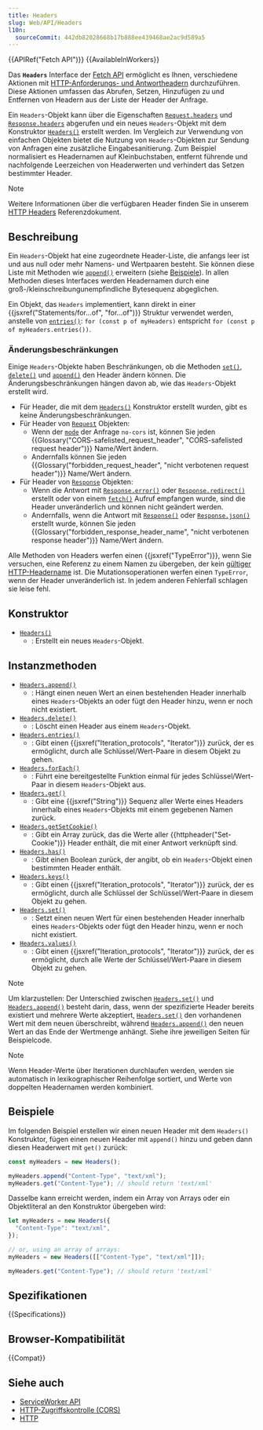 ```yaml
---
title: Headers
slug: Web/API/Headers
l10n:
  sourceCommit: 442db82028668b17b888ee439468ae2ac9d589a5
---
```


{{APIRef("Fetch API")}} {{AvailableInWorkers}}

Das **`Headers`** Interface der [Fetch API](/de/docs/Web/API/Fetch_API) ermöglicht es Ihnen, verschiedene Aktionen mit [HTTP-Anforderungs- und Antwortheadern](/de/docs/Web/HTTP/Headers) durchzuführen. Diese Aktionen umfassen das Abrufen, Setzen, Hinzufügen zu und Entfernen von Headern aus der Liste der Header der Anfrage.

Ein `Headers`-Objekt kann über die Eigenschaften [`Request.headers`](/de/docs/Web/API/Request/headers) und [`Response.headers`](/de/docs/Web/API/Response/headers) abgerufen und ein neues `Headers`-Objekt mit dem Konstruktor [`Headers()`](/de/docs/Web/API/Headers/Headers) erstellt werden. Im Vergleich zur Verwendung von einfachen Objekten bietet die Nutzung von `Headers`-Objekten zur Sendung von Anfragen eine zusätzliche Eingabesanitierung. Zum Beispiel normalisiert es Headernamen auf Kleinbuchstaben, entfernt führende und nachfolgende Leerzeichen von Headerwerten und verhindert das Setzen bestimmter Header.

> [!NOTE]
> Weitere Informationen über die verfügbaren Header finden Sie in unserem [HTTP Headers](/de/docs/Web/HTTP/Headers) Referenzdokument.

## Beschreibung

Ein `Headers`-Objekt hat eine zugeordnete Header-Liste, die anfangs leer ist und aus null oder mehr Namens- und Wertpaaren besteht. Sie können diese Liste mit Methoden wie [`append()`](/de/docs/Web/API/Headers/append) erweitern (siehe [Beispiele](#beispiele)). In allen Methoden dieses Interfaces werden Headernamen durch eine groß-/kleinschreibungunempfindliche Bytesequenz abgeglichen.

Ein Objekt, das `Headers` implementiert, kann direkt in einer {{jsxref("Statements/for...of", "for...of")}} Struktur verwendet werden, anstelle von [`entries()`](/de/docs/Web/API/Headers/entries): `for (const p of myHeaders)` entspricht `for (const p of myHeaders.entries())`.

### Änderungsbeschränkungen

Einige `Headers`-Objekte haben Beschränkungen, ob die Methoden [`set()`](/de/docs/Web/API/Headers/set), [`delete()`](/de/docs/Web/API/Headers/delete) und [`append()`](/de/docs/Web/API/Headers/append) den Header ändern können. Die Änderungsbeschränkungen hängen davon ab, wie das `Headers`-Objekt erstellt wird.

- Für Header, die mit dem [`Headers()`](/de/docs/Web/API/Headers/Headers) Konstruktor erstellt wurden, gibt es keine Änderungsbeschränkungen.
- Für Header von [`Request`](/de/docs/Web/API/Request) Objekten:
  - Wenn der [`mode`](/de/docs/Web/API/Request/mode) der Anfrage `no-cors` ist, können Sie jeden {{Glossary("CORS-safelisted_request_header", "CORS-safelisted request header")}} Name/Wert ändern.
  - Andernfalls können Sie jeden {{Glossary("forbidden_request_header", "nicht verbotenen request header")}} Name/Wert ändern.
- Für Header von [`Response`](/de/docs/Web/API/Response) Objekten:
  - Wenn die Antwort mit [`Response.error()`](/de/docs/Web/API/Response/error_static) oder [`Response.redirect()`](/de/docs/Web/API/Response/redirect_static) erstellt oder von einem [`fetch()`](/de/docs/Web/API/Window/fetch) Aufruf empfangen wurde, sind die Header unveränderlich und können nicht geändert werden.
  - Andernfalls, wenn die Antwort mit [`Response()`](/de/docs/Web/API/Response/Response) oder [`Response.json()`](/de/docs/Web/API/Response/json_static) erstellt wurde, können Sie jeden {{Glossary("forbidden_response_header_name", "nicht verbotenen response header")}} Name/Wert ändern.

Alle Methoden von Headers werfen einen {{jsxref("TypeError")}}, wenn Sie versuchen, eine Referenz zu einem Namen zu übergeben, der kein [gültiger HTTP-Headername](https://fetch.spec.whatwg.org/#concept-header-name) ist. Die Mutationsoperationen werfen einen `TypeError`, wenn der Header unveränderlich ist. In jedem anderen Fehlerfall schlagen sie leise fehl.

## Konstruktor

- [`Headers()`](/de/docs/Web/API/Headers/Headers)
  - : Erstellt ein neues `Headers`-Objekt.

## Instanzmethoden

- [`Headers.append()`](/de/docs/Web/API/Headers/append)
  - : Hängt einen neuen Wert an einen bestehenden Header innerhalb eines `Headers`-Objekts an oder fügt den Header hinzu, wenn er noch nicht existiert.
- [`Headers.delete()`](/de/docs/Web/API/Headers/delete)
  - : Löscht einen Header aus einem `Headers`-Objekt.
- [`Headers.entries()`](/de/docs/Web/API/Headers/entries)
  - : Gibt einen {{jsxref("Iteration_protocols", "Iterator")}} zurück, der es ermöglicht, durch alle Schlüssel/Wert-Paare in diesem Objekt zu gehen.
- [`Headers.forEach()`](/de/docs/Web/API/Headers/forEach)
  - : Führt eine bereitgestellte Funktion einmal für jedes Schlüssel/Wert-Paar in diesem `Headers`-Objekt aus.
- [`Headers.get()`](/de/docs/Web/API/Headers/get)
  - : Gibt eine {{jsxref("String")}} Sequenz aller Werte eines Headers innerhalb eines `Headers`-Objekts mit einem gegebenen Namen zurück.
- [`Headers.getSetCookie()`](/de/docs/Web/API/Headers/getSetCookie)
  - : Gibt ein Array zurück, das die Werte aller {{httpheader("Set-Cookie")}} Header enthält, die mit einer Antwort verknüpft sind.
- [`Headers.has()`](/de/docs/Web/API/Headers/has)
  - : Gibt einen Boolean zurück, der angibt, ob ein `Headers`-Objekt einen bestimmten Header enthält.
- [`Headers.keys()`](/de/docs/Web/API/Headers/keys)
  - : Gibt einen {{jsxref("Iteration_protocols", "Iterator")}} zurück, der es ermöglicht, durch alle Schlüssel der Schlüssel/Wert-Paare in diesem Objekt zu gehen.
- [`Headers.set()`](/de/docs/Web/API/Headers/set)
  - : Setzt einen neuen Wert für einen bestehenden Header innerhalb eines `Headers`-Objekts oder fügt den Header hinzu, wenn er noch nicht existiert.
- [`Headers.values()`](/de/docs/Web/API/Headers/values)
  - : Gibt einen {{jsxref("Iteration_protocols", "Iterator")}} zurück, der es ermöglicht, durch alle Werte der Schlüssel/Wert-Paare in diesem Objekt zu gehen.

> [!NOTE]
> Um klarzustellen: Der Unterschied zwischen [`Headers.set()`](/de/docs/Web/API/Headers/set) und [`Headers.append()`](/de/docs/Web/API/Headers/append) besteht darin, dass, wenn der spezifizierte Header bereits existiert und mehrere Werte akzeptiert, [`Headers.set()`](/de/docs/Web/API/Headers/set) den vorhandenen Wert mit dem neuen überschreibt, während [`Headers.append()`](/de/docs/Web/API/Headers/append) den neuen Wert an das Ende der Wertmenge anhängt. Siehe ihre jeweiligen Seiten für Beispielcode.

> [!NOTE]
> Wenn Header-Werte über Iterationen durchlaufen werden, werden sie automatisch in lexikographischer Reihenfolge sortiert, und Werte von doppelten Headernamen werden kombiniert.

## Beispiele

Im folgenden Beispiel erstellen wir einen neuen Header mit dem `Headers()` Konstruktor, fügen einen neuen Header mit `append()` hinzu und geben dann diesen Headerwert mit `get()` zurück:

```js
const myHeaders = new Headers();

myHeaders.append("Content-Type", "text/xml");
myHeaders.get("Content-Type"); // should return 'text/xml'
```

Dasselbe kann erreicht werden, indem ein Array von Arrays oder ein Objektliteral an den Konstruktor übergeben wird:

```js
let myHeaders = new Headers({
  "Content-Type": "text/xml",
});

// or, using an array of arrays:
myHeaders = new Headers([["Content-Type", "text/xml"]]);

myHeaders.get("Content-Type"); // should return 'text/xml'
```

## Spezifikationen

{{Specifications}}

## Browser-Kompatibilität

{{Compat}}

## Siehe auch

- [ServiceWorker API](/de/docs/Web/API/Service_Worker_API)
- [HTTP-Zugriffskontrolle (CORS)](/de/docs/Web/HTTP/CORS)
- [HTTP](/de/docs/Web/HTTP)
